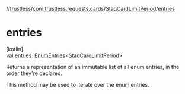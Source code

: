 //[trustless](../../../index.md)/[com.trustless.requests.cards](../index.md)/[StaqCardLimitPeriod](index.md)/[entries](entries.md)

# entries

[kotlin]\
val [entries](entries.md): [EnumEntries](https://kotlinlang.org/api/latest/jvm/stdlib/kotlin.enums/-enum-entries/index.html)&lt;[StaqCardLimitPeriod](index.md)&gt;

Returns a representation of an immutable list of all enum entries, in the order they're declared.

This method may be used to iterate over the enum entries.

